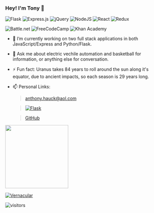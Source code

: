 ### Hey! I'm Tony 👋

![Flask](https://img.shields.io/badge/flask-%23000.svg?style=for-the-badge&logo=flask&logoColor=white)
![Express.js](https://img.shields.io/badge/express.js-%23404d59.svg?style=for-the-badge&logo=express&logoColor=%2361DAFB)
![jQuery](https://img.shields.io/badge/jquery-%230769AD.svg?style=for-the-badge&logo=jquery&logoColor=white)
![NodeJS](https://img.shields.io/badge/node.js-6DA55F?style=for-the-badge&logo=node.js&logoColor=white)
![React](https://img.shields.io/badge/react-%2320232a.svg?style=for-the-badge&logo=react&logoColor=%2361DAFB)
![Redux](https://img.shields.io/badge/redux-%23593d88.svg?style=for-the-badge&logo=redux&logoColor=white)

![Battle.net](https://img.shields.io/badge/battle.net-%2300AEFF.svg?style=for-the-badge&logo=battle.net&logoColor=white)
![FreeCodeCamp](https://img.shields.io/badge/Freecodecamp-%23123.svg?&style=for-the-badge&logo=freecodecamp&logoColor=green)
![Khan Academy](https://img.shields.io/badge/KhanAcademy-%2314BF96.svg?style=for-the-badge&logo=KhanAcademy&logoColor=white)


- 🔭 I’m currently working on two full stack applications in both JavaScript/Express and Python/Flask.
- 💬 Ask me about electric vechile automation and basketball for information, or anything else for conversation.
- ⚡ Fun fact: Uranus takes 84 years to roll around the sun along it's equator, due to ancient impacts, so each season is 29 years long.
- 📫 Personal Links: 

   > anthony.hauck@aol.com
   
   > [![Flask](https://img.shields.io/badge/flask-%23000.svg?style=for-the-badge&logo=flask&logoColor=white)](https://www.linkedin.com/in/tony-hauck-92b6a21a4/)
   
   > [GitHub](https://github.com/hauck29)

<img height="200em" src="https://github-readme-stats.vercel.app/api?username=hauck29&show_icons=true&theme=dark&hide_border=true&&count_private=true&include_all_commits=true" />

[![Vernacular](https://img.shields.io/badge/LinkedIn-0077B5?style=for-the-badge&logo=linkedin&logoColor=white)](https://github.com/hauck29/github-readme-stats)

![visitors](https://visitor-badge.glitch.me/badge?page_id=${hauck29}.${hauck29})

<!--
**hauck29/hauck29** is a ✨ _special_ ✨ repository because its `README.md` (this file) appears on your GitHub profile.

Here are some ideas to get you started:

- 🌱 I’m currently learning ...
- 👯 I’m looking to collaborate on ...
- 🤔 I’m looking for help with ...

- 📫 How to reach me: ...
- 😄 Pronouns: ...

-->
